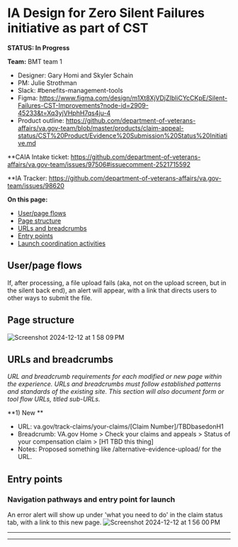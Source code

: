 # IA Design for Zero Silent Failures initiative as part of CST
**STATUS: In Progress**

**Team:** BMT team 1
- Designer: Gary Homi and Skyler Schain
- PM: Julie Strothman
- Slack: #benefits-management-tools
- Figma: https://www.figma.com/design/m1Xt8XjVDjZIbliCYcCKpE/Silent-Failures-CST-Improvements?node-id=2909-45233&t=Xq3yjVHphH7qs4ju-4
- Product outline: https://github.com/department-of-veterans-affairs/va.gov-team/blob/master/products/claim-appeal-status/CST%20Product/Evidence%20Submission%20Status%20Initiative.md

**CAIA Intake ticket: https://github.com/department-of-veterans-affairs/va.gov-team/issues/97506#issuecomment-2521715592

**IA Tracker: https://github.com/department-of-veterans-affairs/va.gov-team/issues/98620

**On this page:**
- [User/page flows](#flows)
- [Page structure](#map)
- [URLs and breadcrumbs](#url)
- [Entry points](#nav)
- [Launch coordination activities](#launchstuff)


## <a name="flows"></a>User/page flows <br>

If, after processing, a file upload fails (aka, not on the upload screen, but in the silent back end), an alert will appear, with a link that directs users to other ways to submit the file.


## <a name="map"></a>Page structure<br>

![Screenshot 2024-12-12 at 1 58 09 PM](https://github.com/user-attachments/assets/cd5950fc-2c4e-449e-987d-7819f463d032)


## <a name="url"></a>URLs and breadcrumbs
*URL and breadcrumb requirements for each modified or new page within the experience. URLs and breadcrumbs must follow established patterns and standards of the existing site. This section will also document form or tool flow URLs, titled sub-URLs.*


**1) New **
- URL: va.gov/track-claims/your-claims/[Claim Number]/TBDbasedonH1
- Breadcrumb: VA.gov Home > Check your claims and appeals > Status of your compensation claim > [H1 TBD this thing]
- Notes: Proposed something like /alternative-evidence-upload/ for the URL.


## <a name="nav"></a>Entry points <br>

### Navigation pathways and entry point for launch
An error alert will show up under 'what you need to do' in the claim status tab, with a link to this new page.
![Screenshot 2024-12-12 at 1 56 00 PM](https://github.com/user-attachments/assets/1ad5a17f-6e77-44f7-a00b-a05e26ab1963)





<hr>
<hr>
